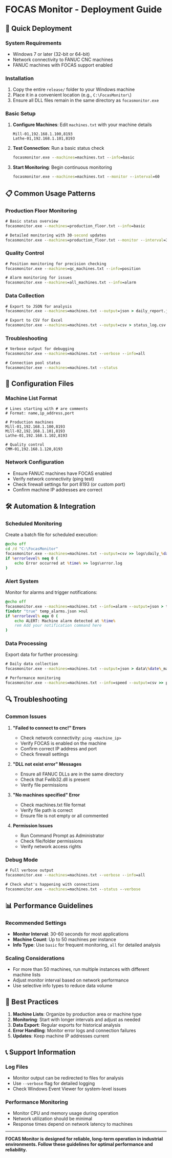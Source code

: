 # FOCAS Monitor - Deployment Guide

## 🚀 Quick Deployment

### **System Requirements**
- Windows 7 or later (32-bit or 64-bit)
- Network connectivity to FANUC CNC machines
- FANUC machines with FOCAS support enabled

### **Installation**
1. Copy the entire `release/` folder to your Windows machine
2. Place it in a convenient location (e.g., `C:\FocasMonitor\`)
3. Ensure all DLL files remain in the same directory as `focasmonitor.exe`

### **Basic Setup**
1. **Configure Machines**: Edit `machines.txt` with your machine details
   ```
   Mill-01,192.168.1.100,8193
   Lathe-01,192.168.1.101,8193
   ```

2. **Test Connection**: Run a basic status check
   ```cmd
   focasmonitor.exe --machines=machines.txt --info=basic
   ```

3. **Start Monitoring**: Begin continuous monitoring
   ```cmd
   focasmonitor.exe --machines=machines.txt --monitor --interval=60
   ```

## 📋 **Common Usage Patterns**

### **Production Floor Monitoring**
```cmd
# Basic status overview
focasmonitor.exe --machines=production_floor.txt --info=basic

# Detailed monitoring with 30-second updates
focasmonitor.exe --machines=production_floor.txt --monitor --interval=30
```

### **Quality Control**
```cmd
# Position monitoring for precision checking
focasmonitor.exe --machines=qc_machines.txt --info=position

# Alarm monitoring for issues
focasmonitor.exe --machines=all_machines.txt --info=alarm
```

### **Data Collection**
```cmd
# Export to JSON for analysis
focasmonitor.exe --machines=machines.txt --output=json > daily_report.json

# Export to CSV for Excel
focasmonitor.exe --machines=machines.txt --output=csv > status_log.csv
```

### **Troubleshooting**
```cmd
# Verbose output for debugging
focasmonitor.exe --machines=machines.txt --verbose --info=all

# Connection pool status
focasmonitor.exe --machines=machines.txt --status
```

## 🔧 **Configuration Files**

### **Machine List Format**
```
# Lines starting with # are comments
# Format: name,ip_address,port

# Production machines
Mill-01,192.168.1.100,8193
Mill-02,192.168.1.101,8193
Lathe-01,192.168.1.102,8193

# Quality control
CMM-01,192.168.1.120,8193
```

### **Network Configuration**
- Ensure FANUC machines have FOCAS enabled
- Verify network connectivity (ping test)
- Check firewall settings for port 8193 (or custom port)
- Confirm machine IP addresses are correct

## 🛠️ **Automation & Integration**

### **Scheduled Monitoring**
Create a batch file for scheduled execution:
```cmd
@echo off
cd /d "C:\FocasMonitor"
focasmonitor.exe --machines=machines.txt --output=csv >> logs\daily_%date%.csv
if %errorlevel% neq 0 (
    echo Error occurred at %time% >> logs\error.log
)
```

### **Alert System**
Monitor for alarms and trigger notifications:
```cmd
@echo off
focasmonitor.exe --machines=machines.txt --info=alarm --output=json > temp_alarms.json
findstr "true" temp_alarms.json >nul
if %errorlevel% equ 0 (
    echo ALERT: Machine alarm detected at %time%
    rem Add your notification command here
)
```

### **Data Processing**
Export data for further processing:
```cmd
# Daily data collection
focasmonitor.exe --machines=machines.txt --output=json > data\%date%_machines.json

# Performance monitoring
focasmonitor.exe --machines=machines.txt --info=speed --output=csv >> performance_log.csv
```

## 🔍 **Troubleshooting**

### **Common Issues**

1. **"Failed to connect to cnc!" Errors**
   - Check network connectivity: `ping <machine_ip>`
   - Verify FOCAS is enabled on the machine
   - Confirm correct IP address and port
   - Check firewall settings

2. **"DLL not exist error" Messages**
   - Ensure all FANUC DLLs are in the same directory
   - Check that Fwlib32.dll is present
   - Verify file permissions

3. **"No machines specified" Error**
   - Check machines.txt file format
   - Verify file path is correct
   - Ensure file is not empty or all commented

4. **Permission Issues**
   - Run Command Prompt as Administrator
   - Check file/folder permissions
   - Verify network access rights

### **Debug Mode**
```cmd
# Full verbose output
focasmonitor.exe --machines=machines.txt --verbose --info=all

# Check what's happening with connections
focasmonitor.exe --machines=machines.txt --status --verbose
```

## 📊 **Performance Guidelines**

### **Recommended Settings**
- **Monitor Interval**: 30-60 seconds for most applications
- **Machine Count**: Up to 50 machines per instance
- **Info Type**: Use `basic` for frequent monitoring, `all` for detailed analysis

### **Scaling Considerations**
- For more than 50 machines, run multiple instances with different machine lists
- Adjust monitor interval based on network performance
- Use selective info types to reduce data volume

## 📝 **Best Practices**

1. **Machine Lists**: Organize by production area or machine type
2. **Monitoring**: Start with longer intervals and adjust as needed
3. **Data Export**: Regular exports for historical analysis
4. **Error Handling**: Monitor error logs and connection failures
5. **Updates**: Keep machine IP addresses current

## 📞 **Support Information**

### **Log Files**
- Monitor output can be redirected to files for analysis
- Use `--verbose` flag for detailed logging
- Check Windows Event Viewer for system-level issues

### **Performance Monitoring**
- Monitor CPU and memory usage during operation
- Network utilization should be minimal
- Response times depend on network latency to machines

---

**FOCAS Monitor is designed for reliable, long-term operation in industrial environments. Follow these guidelines for optimal performance and reliability.**
